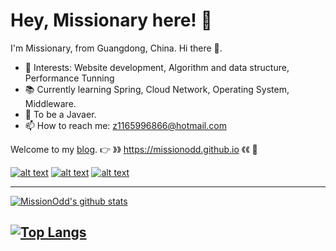 # Hey, Missionary here! :wave: 

I'm Missionary, from Guangdong, China.
Hi there 👋. 
- 🤔 Interests: Website development, Algorithm and data structure, Performance Tunning
- 📚 Currently learning Spring, Cloud Network, Operating System, Middleware.
- 🎒 To be a Javaer.
- 📫 How to reach me: z1165996866@hotmail.com

Welcome to my [blog](https://missionodd.github.io).  👉   》》 https://missionodd.github.io 《《   🎯



[![alt text](https://img.shields.io/badge/Blog-Missionary-blue "title")](https://missionodd.github.io/)
[![alt text](https://img.shields.io/badge/Leetcode-Missionary-yellow "title")](https://leetcode-cn.com/u/missionary/)
[![alt text](https://img.shields.io/badge/Github-MissionOdd-lightgrey "title")](https://github.com/missionOdd)

---


[![MissionOdd's github stats](https://github-readme-stats.vercel.app/api?username=missionOdd&count_private=true&show_icons=true)](https://github.com/missionOdd/github-readme-stats)

[![Top Langs](https://github-readme-stats.vercel.app/api/top-langs/?username=missionOdd&hide=javascript,html,css&theme=tokyonight)](https://github.com/missionOdd/github-readme-stats)
---



<!--
**missionOdd/missionOdd** is a ✨ _special_ ✨ repository because its `README.md` (this file) appears on your GitHub profile.

Here are some ideas to get you started:

- 🔭 I’m currently working on ...
- 🌱 I’m currently learning ...
- 👯 I’m looking to collaborate on ...
- 🤔 I’m looking for help with ...
- 💬 Ask me about ...
- 📫 How to reach me: ...
- 😄 Pronouns: ...
- ⚡ Fun fact: ...


## Wakatime statistics


[![missionOdd's wakatime stats](https://github-readme-stats.vercel.app/api/wakatime?username=missionOdd)](https://github.com/missionOdd)
